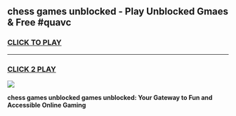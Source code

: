 
## chess games unblocked - Play Unblocked Gmaes & Free #quavc
<h3>
<a href="https://premium.freeplayer.one?title=chess_games_unblocked&ref=01M">CLICK TO PLAY</a></h3>
<hr>

<h3>
<a href="https://premium.freeplayer.one?title=chess_games_unblocked&ref=01M">CLICK 2 PLAY</a>
  
</h3>

<a href="https://premium.freeplayer.one?title=chess_games_unblocked&ref=01M"><img src="https://clearcache.store/games.png"></a>


**chess games unblocked games unblocked: Your Gateway to Fun and Accessible Online Gaming**
